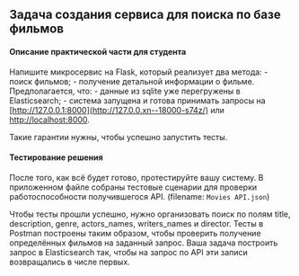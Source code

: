 ## Задача создания сервиса для поиска по базе фильмов

#### Описание практической части для студента
Напишите микросервис на Flask, который реализует два метода:
    - поиск фильмов;
    - получение детальной информации о фильме.
Предполагается, что: 
    - данные из sqlite уже перегружены в Elasticsearch;
    - система запущена и готова принимать запросы на [http://127.0.0.1:8000](http://127.0.0.xn--18000-s74z/) или [http://localhost:8000](http://xn--localhost8000-cu96d/).

Такие гарантии нужны, чтобы успешно запустить тесты.

#### Тестирование решения
После того, как всё будет готово, протестируйте вашу систему. В приложенном файле собраны тестовые сценарии для проверки работоспособности получившегося API. (filename: `Movies API.json`)

Чтобы тесты прошли успешно, нужно организовать поиск по полям title, description, genre, actors_names, writers_names и director. Тесты в Postman построены таким образом, чтобы проверить получение определённых фильмов на заданный запрос. Ваша задача построить запрос в Elasticsearch так, чтобы на запрос по API эти записи возвращались в числе первых.

